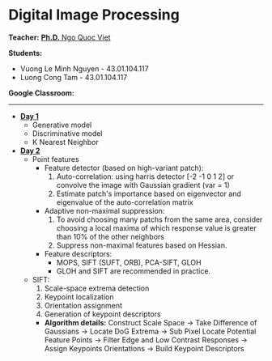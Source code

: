 # Digital Image Processing

**Teacher:**  [**Ph.D.** Ngo Quoc Viet](https://sites.google.com/site/ngoquviet/)

**Students:**
- Vuong Le Minh Nguyen - 43.01.104.117
- Luong Cong Tam - 43.01.104.117

**Google Classroom:** 

--------------------------

- __<u>Day 1</u>__
    - Generative model
    - Discriminative model
    - K Nearest Neighbor
- __<u>Day 2</u>__
    - Point features
        - Feature detector (based on high-variant patch): 
            1. Auto-correlation: using harris detector [-2 -1 0 1 2] or convolve the image with Gaussian gradient (var = 1)
            2. Estimate patch's importance based on eigenvector and eigenvalue of the auto-correlation matrix
        - Adaptive non-maximal suppression:
            1. To avoid choosing many patchs from the same area, consider choosing a local maxima of which response value is greater than 10% of the other neighbors
            2. Suppress non-maximal features based on Hessian.
        - Feature descriptors:
            - MOPS, SIFT (SUFT, ORB), PCA-SIFT, GLOH
            - GLOH and SIFT are recommended in practice.
    - SIFT:
        1. Scale-space extrema detection
        2. Keypoint localization
        3. Orientation assignment
        4. Generation of keypoint descriptors
        - **Algorithm details:**
            Construct Scale Space -> Take Difference of Gaussians -> Locate DoG Extrema -> Sub Pixel Locate Potential Feature Points -> Filter Edge and Low Contrast Responses -> Assign Keypoints Orientations -> Build Keypoint Descriptors